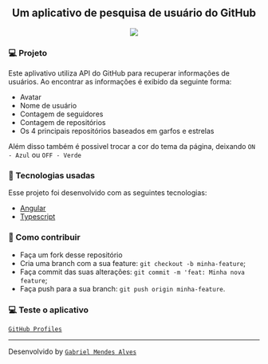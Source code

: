 <h2 align="center">
   Um aplicativo de pesquisa de usuário do GitHub
</h2>

<p align="center">
  <img src="https://s4.gifyu.com/images/video36846f66bf578243.gif">
</p>

### :computer: Projeto
Este aplivativo utiliza API do GitHub para recuperar informações de usuários. Ao encontrar as informações é exibido da seguinte forma:
- Avatar
- Nome de usuário 
- Contagem de seguidores
- Contagem de repositórios
- Os 4 principais repositórios baseados em garfos e estrelas

Além disso também é possivel trocar a cor do tema da página, deixando `ON - Azul` ou `OFF - Verde`

### :rocket: Tecnologias usadas
Esse projeto foi desenvolvido com as seguintes tecnologias:

- [Angular](https://angular.io/)
- [Typescript](https://www.typescriptlang.org/)

### :thinking: Como contribuir

- Faça um fork desse repositório
- Cria uma branch com a sua feature: `git checkout -b minha-feature`;
- Faça commit das suas alterações: `git commit -m 'feat: Minha nova feature`;
- Faça push para a sua branch: `git push origin minha-feature`.

### :computer: Teste o aplicativo
<a href="https://gabrielmendes120.github.io/github-profiles/" target="_blank">`GitHub Profiles`</a>

<hr></hr>

Desenvolvido by <a href="https://www.linkedin.com/in/gabriel-mendes-81bb6514b/" target="_blank">`Gabriel Mendes Alves`</a>

